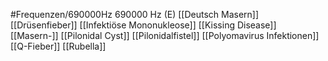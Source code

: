#Frequenzen/690000Hz
690000 Hz (E)
[[Deutsch Masern]]
[[Drüsenfieber]]
[[Infektiöse Mononukleose]]
[[Kissing Disease]]
[[Masern-]]
[[Pilonidal Cyst]]
[[Pilonidalfistel]]
[[Polyomavirus Infektionen]]
[[Q-Fieber]]
[[Rubella]]